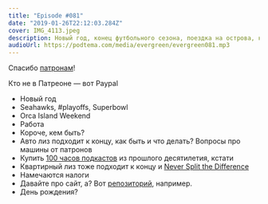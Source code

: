 ```yaml
---
title: "Episode #081"
date: "2019-01-26T22:12:03.284Z"
cover: IMG_4113.jpeg
description: Новый год, конец футбольного сезона, поездка на острова, квартирный вопрос и налоги.
audioUrl: https://podtema.com/media/evergreen/evergreen081.mp3
---
```


Спасибо [патронам](https://patreon.com/podtema)!

Кто не в Патреоне — вот Paypal

- Новый год
- Seahawks, #playoffs, Superbowl
- Orca Island Weekend
- Работа
- Короче, кем быть?
- Авто лиз подходит к концу, как быть и что делать? Вопросы про машины от патронов
- Купить [100 часов подкастов](https://podtema.com/ric/) из прошлого десятилетия, кстати
- Квартирный лиз тоже подходит к концу и [Never Split the Difference](https://amzn.to/2S7FhgY)
- Намечаются налоги
- Давайте про сайт, а? Вот [репозиторий](https://github.com/rosnovsky/rosnovskyus), например.
- День рождения?